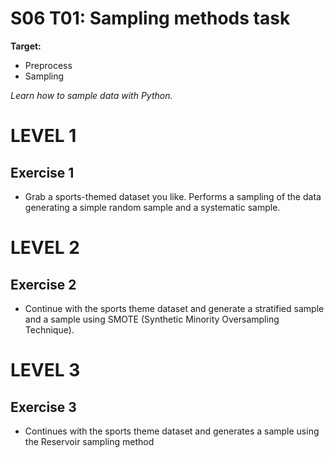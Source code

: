 # S06 T01: Sampling methods task

**Target:**
  * Preprocess
  * Sampling

_Learn how to sample data with Python._

# LEVEL 1

 ## Exercise 1
  - Grab a sports-themed dataset you like. Performs a sampling of the data generating a simple random sample and a systematic sample.

  
 # LEVEL 2
 
 ## Exercise 2
  - Continue with the sports theme dataset and generate a stratified sample and a sample using SMOTE (Synthetic Minority Oversampling Technique).


 # LEVEL 3
  
 ## Exercise 3
   - Continues with the sports theme dataset and generates a sample using the Reservoir sampling method

